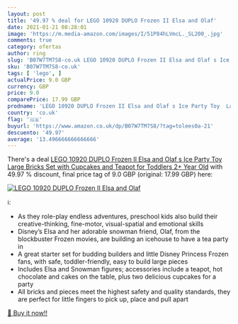 ```yaml
---
layout: post
title: '49.97 % deal for LEGO 10920 DUPLO Frozen II Elsa and Olaf'
date: 2021-01-21 08:28:01
image: 'https://m.media-amazon.com/images/I/51P84hLVmcL._SL200_.jpg'
comments: true
category: ofertas
author: ring
slug: 'B07W7TM7S8-co.uk LEGO 10920 DUPLO Frozen II Elsa and Olaf s Ice Party...'
sku: 'B07W7TM7S8-co.uk'
tags: [ 'lego', ]
actualPrice: 9.0 GBP
currency: GBP
price: 9.0
comparePrice: 17.99 GBP
prodname: 'LEGO 10920 DUPLO Frozen II Elsa and Olaf s Ice Party Toy  Large Bricks Set with Cupcakes and Teapot for Toddlers 2+ Year Old'
country: 'co.uk'
flag: '🇬🇧'
buyurl: 'https://www.amazon.co.uk/dp/B07W7TM7S8/?tag=tolees0a-21'
descuento: '49.97'
average: '13.496666666666666'
---
```


There's a deal [LEGO 10920 DUPLO Frozen II Elsa and Olaf s Ice Party Toy  Large Bricks Set with Cupcakes and Teapot for Toddlers 2+ Year Old](https://www.amazon.co.uk/dp/B07W7TM7S8/?tag=tolees0a-21)  with  49.97 % discount, final price tag of  9.0 GBP (original: 17.99 GBP) here:

[![LEGO 10920 DUPLO Frozen II Elsa and Olaf](https://m.media-amazon.com/images/I/51P84hLVmcL._SL200_.jpg)](https://www.amazon.co.uk/dp/B07W7TM7S8/?tag=tolees0a-21)

ℹ️:

- As they role-play endless adventures, preschool kids also build their creative-thinking, fine-motor, visual-spatial and emotional skills
- Disney’s Elsa and her adorable snowman friend, Olaf, from the blockbuster Frozen movies, are building an icehouse to have a tea party in
- A great starter set for budding builders and little Disney Princess Frozen fans, with safe, toddler-friendly, easy to build large pieces
- Includes Elsa and Snowman figures; accessories include a teapot, hot chocolate and cakes on the table, plus two delicious cupcakes for a party
- All bricks and pieces meet the highest safety and quality standards, they are perfect for little fingers to pick up, place and pull apart

[🛒 Buy it now!!](https://www.amazon.co.uk/dp/B07W7TM7S8/?tag=tolees0a-21)

